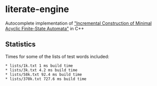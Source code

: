 # literate-engine
Autocomplete implementation of ["Incremental Construction of Minimal Acyclic Finite-State Automata"](http://lml.bas.bg/~stoyan/J00-1002.pdf) in C++

## Statistics
Times for some of the lists of test words included:
```
* lists/1k.txt 1 ms build time
* lists/3k.txt 4.2 ms build time
* lists/58k.txt 92.4 ms build time
* lists/370k.txt 727.6 ms build time
```